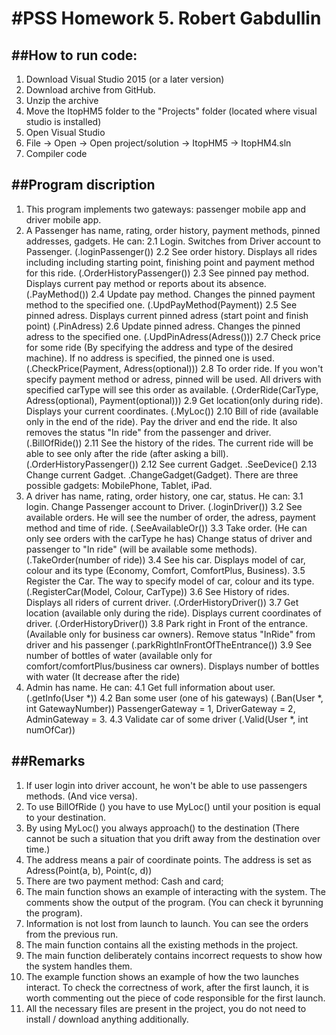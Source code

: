 
#PSS Homework 5. Robert Gabdullin
================================

##How to run code:
----------------

1.  Download Visual Studio 2015 (or a later version)
2.  Download archive from GitHub.
2.  Unzip the archive
3.  Move the ItopHM5 folder to the "Projects" folder (located where visual studio is installed)
4.  Open Visual Studio
5.  File -> Open -> Open project/solution -> ItopHM5 -> ItopHM4.sln
6.  Compiler code

##Program discription
-------------------

1.  This program implements two gateways: passenger mobile app and driver mobile app.
2.  A Passenger has name, rating, order history, payment methods, pinned addresses, gadgets. He can: 
2.1 Login. Switches from Driver account to Passenger. (.loginPassenger()) 
2.2 See order history. Displays all rides including including starting point, finishing point and payment method for this ride. (.OrderHistoryPassenger()) 
2.3 See pinned pay method. Displays current pay method or reports about its absence. (.PayMethod()) 
2.4 Update pay method. Changes the pinned payment method to the specified one. (.UpdPayMethod(Payment)) 
2.5 See pinned adress. Displays current pinned adress (start point and finish point) (.PinAdress) 
2.6 Update pinned adress. Changes the pinned adress to the specified one. (.UpdPinAdress(Adress())) 
2.7 Check price for some ride (By specifying the address and type of the desired machine). If no address is specified, the pinned one is used. (.CheckPrice(Payment, Adress(optional))) 
2.8 To order ride. If you won't specify payment method or adress, pinned will be used. All drivers with specified carType will see this order as available. (.OrderRide(CarType, Adress(optional), Payment(optional))) 
2.9 Get location(only during ride). Displays your current coordinates. (.MyLoc()) 
2.10 Bill of ride (available only in the end of the ride). Pay the driver and end the ride. It also removes the status "In ride" from the passenger and driver. (.BillOfRide()) 
2.11 See the history of the rides. The current ride will be able to see only after the ride (after asking a bill). (.OrderHistoryPassenger())
2.12 See current Gadget. .SeeDevice()
2.13 Change current Gadget. .ChangeGadget(Gadget). There are three possible gadgets: MobilePhone, Tablet, iPad.
3.  A driver has name, rating, order history, one car, status. He can:
3.1 login. Change Passenger account to Driver. (.loginDriver()) 
3.2 See available orders. He will see the number of order, the adress, payment method and time of ride. (.SeeAvailableOr()) 
3.3 Take order. (He can only see orders with the carType he has) Change status of driver and passenger to "In ride" (will be available some methods). (.TakeOrder(number of ride)) 
3.4 See his car. Displays model of car, colour and its type (Economy, Comfort, ComfortPlus, Business). 
3.5 Register the Car. The way to specify model of car, colour and its type. (.RegisterCar(Model, Colour, CarType)) 
3.6 See History of rides. Displays all riders of current driver. (.OrderHistoryDriver()) 
3.7 Get location (available only during the ride). Displays current coordinates of driver. (.OrderHistoryDriver()) 
3.8 Park right in Front of the entrance. (Available only for business car owners). Remove status "InRide" from driver and his passenger (.parkRightInFrontOfTheEntrance()) 
3.9 See number of bottles of water (available only for comfort/comfortPlus/business car owners). Displays number of bottles with water (It decrease after the ride)
4. Admin has name. He can:
4.1 Get full information about user. (.getInfo(User *))
4.2 Ban some user (one of his gateways) (.Ban(User *, int GatewayNumber)) PassengerGateway = 1, DriverGateway = 2, AdminGateway = 3.
4.3 Validate car of some driver (.Valid(User *, int numOfCar)) 


##Remarks
-------

1.  If user login into driver account, he won't be able to use passengers methods. (And vice versa).
2.  To use BillOfRide () you have to use MyLoc() until your position is equal to your destination.
3.  By using MyLoc() you always approach() to the destination (There cannot be such a situation that you drift away from the destination over time.)
4.  The address means a pair of coordinate points. The address is set as Adress(Point(a, b), Point(c, d))
5.  There are two payment method: Cash and card;
6.  The main function shows an example of interacting with the system. The comments show the output of the program. (You can check it byrunning the program).
7.  Information is not lost from launch to launch. You can see the orders from the previous run.
8.  The main function contains all the existing methods in the project.
9.  The main function deliberately contains incorrect requests to show how the system handles them.
10. The example function shows an example of how the two launches interact. To check the correctness of work, after the first launch, it is worth commenting out the piece of code responsible for the first launch.
11. All the necessary files are present in the project, you do not need to install / download anything additionally.